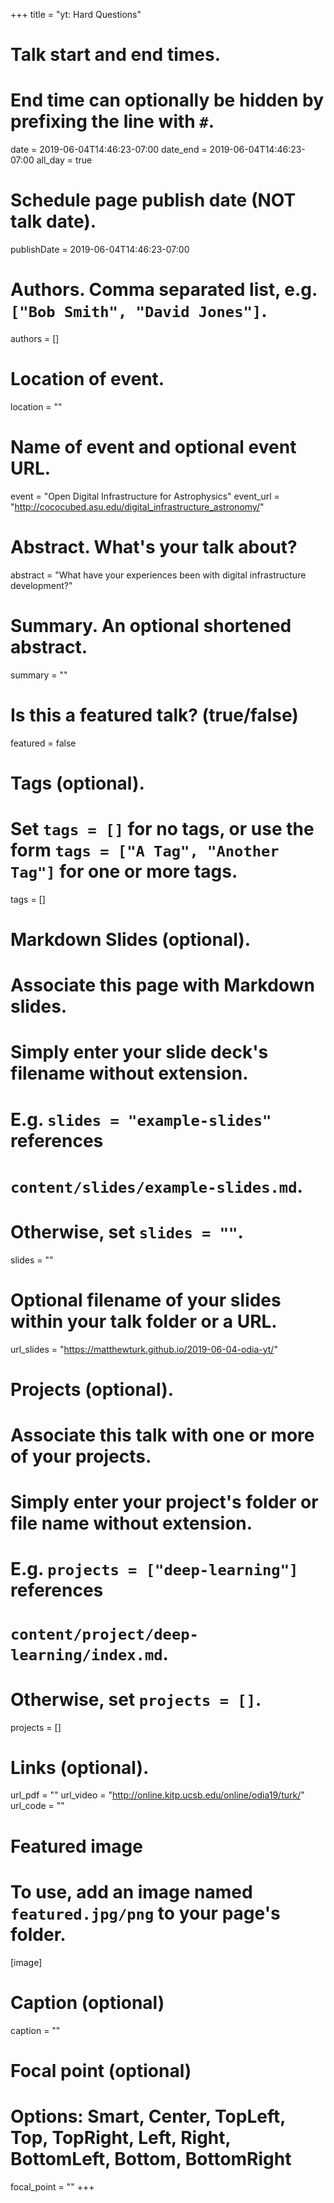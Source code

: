 +++
title = "yt: Hard Questions"

# Talk start and end times.
#   End time can optionally be hidden by prefixing the line with `#`.
date = 2019-06-04T14:46:23-07:00
date_end = 2019-06-04T14:46:23-07:00
all_day = true

# Schedule page publish date (NOT talk date).
publishDate = 2019-06-04T14:46:23-07:00

# Authors. Comma separated list, e.g. `["Bob Smith", "David Jones"]`.
authors = []

# Location of event.
location = ""

# Name of event and optional event URL.
event = "Open Digital Infrastructure for Astrophysics"
event_url = "http://cococubed.asu.edu/digital_infrastructure_astronomy/"

# Abstract. What's your talk about?
abstract = "What have your experiences been with digital infrastructure development?"

# Summary. An optional shortened abstract.
summary = ""

# Is this a featured talk? (true/false)
featured = false

# Tags (optional).
#   Set `tags = []` for no tags, or use the form `tags = ["A Tag", "Another Tag"]` for one or more tags.
tags = []

# Markdown Slides (optional).
#   Associate this page with Markdown slides.
#   Simply enter your slide deck's filename without extension.
#   E.g. `slides = "example-slides"` references 
#   `content/slides/example-slides.md`.
#   Otherwise, set `slides = ""`.
slides = ""

# Optional filename of your slides within your talk folder or a URL.
url_slides = "https://matthewturk.github.io/2019-06-04-odia-yt/"

# Projects (optional).
#   Associate this talk with one or more of your projects.
#   Simply enter your project's folder or file name without extension.
#   E.g. `projects = ["deep-learning"]` references 
#   `content/project/deep-learning/index.md`.
#   Otherwise, set `projects = []`.
projects = []

# Links (optional).
url_pdf = ""
url_video = "http://online.kitp.ucsb.edu/online/odia19/turk/"
url_code = ""

# Featured image
# To use, add an image named `featured.jpg/png` to your page's folder. 
[image]
  # Caption (optional)
  caption = ""

  # Focal point (optional)
  # Options: Smart, Center, TopLeft, Top, TopRight, Left, Right, BottomLeft, Bottom, BottomRight
  focal_point = ""
+++
